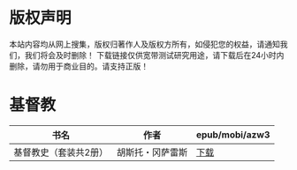 # 版权声明

本站内容均从网上搜集，版权归著作人及版权方所有，如侵犯您的权益，请通知我们，我们将会及时删除！ 下载链接仅供宽带测试研究用途，请下载后在24小时内删除，请勿用于商业目的。请支持正版！

# 基督教

| 书名 | 作者 | epub/mobi/azw3 |
| --- | --- | --- |
| 基督教史（套装共2册） | 胡斯托・冈萨雷斯 | [下载](https://url89.ctfile.com/f/31084289-1356985099-d8a953?p=8866) |
